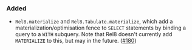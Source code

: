 ### Added

- `Rel8.materialize` and `Rel8.Tabulate.materialize`, which add a materialization/optimisation fence to `SELECT` statements by binding a query to a `WITH` subquery. Note that Rel8 doesn't currently add `MATERIALIZE` to this, but may in the future. ([#180](https://github.com/circuithub/rel8/pull/180))
